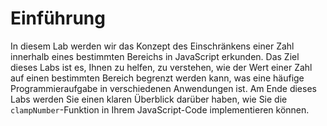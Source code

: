 # Einführung

In diesem Lab werden wir das Konzept des Einschränkens einer Zahl innerhalb eines bestimmten Bereichs in JavaScript erkunden. Das Ziel dieses Labs ist es, Ihnen zu helfen, zu verstehen, wie der Wert einer Zahl auf einen bestimmten Bereich begrenzt werden kann, was eine häufige Programmieraufgabe in verschiedenen Anwendungen ist. Am Ende dieses Labs werden Sie einen klaren Überblick darüber haben, wie Sie die `clampNumber`-Funktion in Ihrem JavaScript-Code implementieren können.
